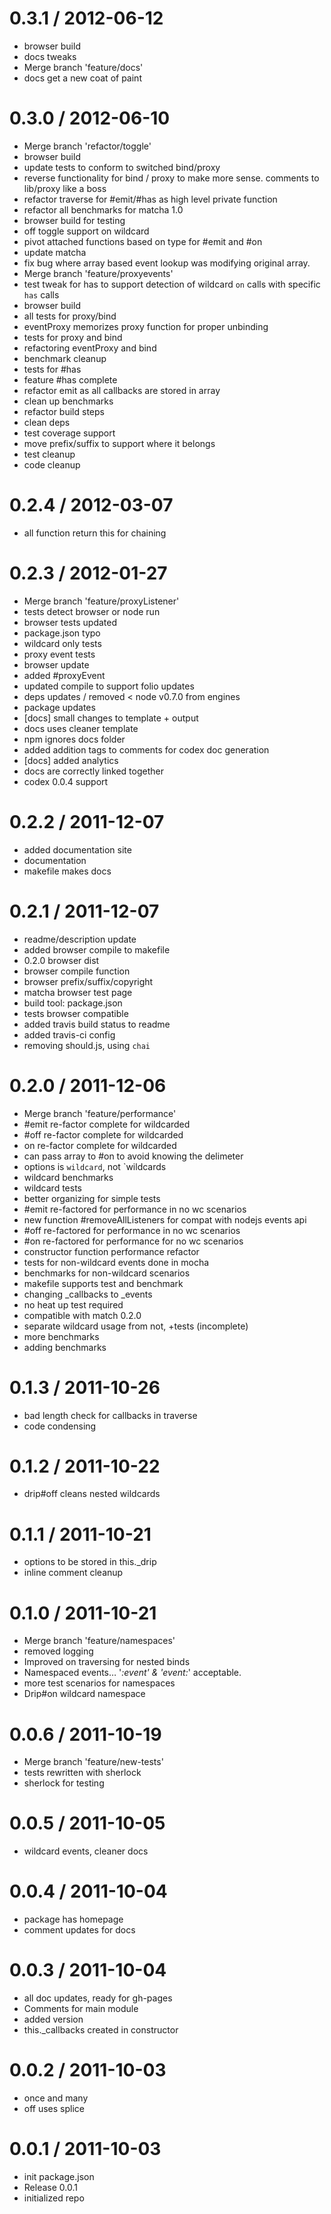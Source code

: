 
0.3.1 / 2012-06-12 
==================

  * browser build
  * docs tweaks
  * Merge branch 'feature/docs'
  * docs get a new coat of paint

0.3.0 / 2012-06-10 
==================

  * Merge branch 'refactor/toggle'
  * browser build
  * update tests to conform to switched bind/proxy
  * reverse functionality for bind / proxy to make more sense. comments to lib/proxy like a boss
  * refactor traverse for #emit/#has as high level private function
  * refactor all benchmarks for matcha 1.0
  * browser build for testing
  * off toggle support on wildcard
  * pivot attached functions based on type for #emit and #on
  * update matcha
  * fix bug where array based event lookup was modifying original array.
  * Merge branch 'feature/proxyevents'
  * test tweak for has to support detection of wildcard `on` calls with specific `has` calls
  * browser build
  * all tests for proxy/bind
  * eventProxy memorizes proxy function for proper unbinding
  * tests for proxy and bind
  * refactoring eventProxy and bind
  * benchmark cleanup
  * tests for #has
  * feature #has complete
  * refactor emit as all callbacks are stored in array
  * clean up benchmarks
  * refactor build steps
  * clean deps
  * test coverage support
  * move prefix/suffix to support where it belongs
  * test cleanup
  * code cleanup

0.2.4 / 2012-03-07 
==================

  * all function return this for chaining

0.2.3 / 2012-01-27 
==================

  * Merge branch 'feature/proxyListener'
  * tests detect browser or node run
  * browser tests updated
  * package.json typo
  * wildcard only tests
  * proxy event tests
  * browser update
  * added #proxyEvent
  * updated compile to support folio updates
  * deps updates / removed < node v0.7.0 from engines
  * package updates
  * [docs] small changes to template + output
  * docs uses cleaner template
  * npm ignores docs folder
  * added addition tags to comments for codex doc generation
  * [docs] added analytics
  * docs are correctly linked together
  * codex 0.0.4 support

0.2.2 / 2011-12-07
==================

  * added documentation site
  * documentation
  * makefile makes docs

0.2.1 / 2011-12-07
==================

  * readme/description update
  * added browser compile to makefile
  * 0.2.0 browser dist
  * browser compile function
  * browser prefix/suffix/copyright
  * matcha browser test page
  * build tool: package.json
  * tests browser compatible
  * added travis build status to readme
  * added travis-ci config
  * removing should.js, using `chai`

0.2.0 / 2011-12-06
==================

  * Merge branch 'feature/performance'
  * #emit re-factor complete for wildcarded
  * #off re-factor complete for wildcarded
  * on re-factor complete for wildcarded
  * can pass array to #on to avoid knowing the delimeter
  * options is `wildcard`, not `wildcards
  * wildcard benchmarks
  * wildcard tests
  * better organizing for simple tests
  * #emit re-factored for performance in no wc scenarios
  * new function #removeAllListeners for compat with nodejs events api
  * #off re-factored for performance in no wc scenarios
  * #on re-factored for performance for no wc scenarios
  * constructor function performance refactor
  * tests for non-wildcard events done in mocha
  * benchmarks for non-wildcard scenarios
  * makefile supports test and benchmark
  * changing _callbacks to _events
  * no heat up test required
  * compatible with match 0.2.0
  * separate wildcard usage from not, +tests (incomplete)
  * more benchmarks
  * adding benchmarks

0.1.3 / 2011-10-26
==================

  * bad length check for callbacks in traverse
  * code condensing

0.1.2 / 2011-10-22
==================

  * drip#off cleans nested wildcards

0.1.1 / 2011-10-21
==================

  * options to be stored in this._drip
  * inline comment cleanup

0.1.0 / 2011-10-21
==================

  * Merge branch 'feature/namespaces'
  * removed logging
  * Improved on traversing for nested binds
  * Namespaced events… '*:event' & 'event:*' acceptable.
  * more test scenarios for namespaces
  * Drip#on wildcard namespace

0.0.6 / 2011-10-19
==================

  * Merge branch 'feature/new-tests'
  * tests rewritten with sherlock
  * sherlock for testing

0.0.5 / 2011-10-05
==================

  * wildcard events, cleaner docs

0.0.4 / 2011-10-04
==================

  * package has homepage
  * comment updates for docs

0.0.3 / 2011-10-04
==================

  * all doc updates, ready for gh-pages
  * Comments for main module
  * added version
  * this._callbacks created in constructor

0.0.2 / 2011-10-03
==================

  * once and many
  * off uses splice

0.0.1 / 2011-10-03
==================

  * init package.json
  * Release 0.0.1
  * initialized repo

